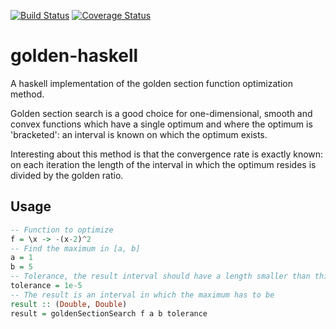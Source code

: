 [![Build Status](https://travis-ci.com/PHPirates/golden-haskell.svg?branch=master)](https://travis-ci.com/PHPirates/golden-haskell)
[![Coverage Status](https://coveralls.io/repos/github/PHPirates/golden-haskell/badge.svg?branch=master)](https://coveralls.io/github/PHPirates/golden-haskellt?branch=master)

# golden-haskell

A haskell implementation of the golden section function optimization method.

Golden section search is a good choice for one-dimensional, smooth and convex functions which have a single optimum and where the optimum is 'bracketed': an interval is known on which the optimum exists.

Interesting about this method is that the convergence rate is exactly known: on each iteration the length of the interval in which the optimum resides is divided by the golden ratio.

## Usage

```haskell
-- Function to optimize
f = \x -> -(x-2)^2
-- Find the maximum in [a, b]
a = 1
b = 5
-- Tolerance, the result interval should have a length smaller than this
tolerance = 1e-5
-- The result is an interval in which the maximum has to be
result :: (Double, Double)
result = goldenSectionSearch f a b tolerance
```
